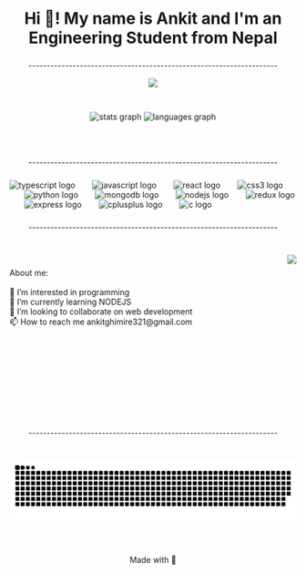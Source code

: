 <h1 align="center">Hi 👋! My name is Ankit and I'm an Engineering Student from Nepal</h1>

###

<p align="center">--------------------------------------------------------------------</p>

<div align="center">
  <img src="https://visitor-badge.laobi.icu/badge?page_id=Ankit-exe.Ankit-exe&"  />
</div>

###

<br clear="both">

<div align="center">
  <img src="https://github-readme-stats.vercel.app/api?username=Ankit-exe&hide_title=false&hide_rank=false&show_icons=true&include_all_commits=true&count_private=true&disable_animations=false&theme=dracula&locale=en&hide_border=false" height="150" alt="stats graph"  />
  <img src="https://github-readme-stats.vercel.app/api/top-langs?username=Ankit-exe&locale=en&hide_title=false&layout=compact&card_width=320&langs_count=5&theme=dracula&hide_border=false" height="150" alt="languages graph"  />
</div>

###

<br clear="both">


###

<p align="center">--------------------------------------------------------------------</p>

###

<div align="left">
  <img src="https://img.shields.io/badge/TypeScript-00599C?logo=typescript&logoColor=white&style=for-the-badge" height="40" alt="typescript logo"  />
  <img width="22" />
  <img src="https://img.shields.io/badge/JavaScript-F7DF1E?logo=javascript&logoColor=black&style=for-the-badge" height="40" alt="javascript logo"  />
  <img width="22" />
  <img src="https://img.shields.io/badge/React-61DAFB?logo=react&logoColor=black&style=for-the-badge" height="40" alt="react logo"  />
  <img width="22" />
  <img src="https://img.shields.io/badge/CSS3-1572B6?logo=css3&logoColor=white&style=for-the-badge" height="40" alt="css3 logo"  />
  <img width="22" />
  <img src="https://img.shields.io/badge/Python-3776AB?logo=python&logoColor=white&style=for-the-badge" height="40" alt="python logo"  />
  <img width="22" />
  <img src="https://img.shields.io/badge/MongoDB-47A248?logo=mongodb&logoColor=white&style=for-the-badge" height="40" alt="mongodb logo"  />
  <img width="22" />
  <img src="https://img.shields.io/badge/Node.js-339933?logo=nodedotjs&logoColor=white&style=for-the-badge" height="40" alt="nodejs logo"  />
  <img width="22" />
  <img src="https://img.shields.io/badge/Redux-764ABC?logo=redux&logoColor=white&style=for-the-badge" height="40" alt="redux logo"  />
  <img width="22" />
  <img src="https://img.shields.io/badge/Express-000000?logo=express&logoColor=white&style=for-the-badge" height="40" alt="express logo"  />
  <img width="22" />
  <img src="https://img.shields.io/badge/C++-00599C?logo=cplusplus&logoColor=white&style=for-the-badge" height="40" alt="cplusplus logo"  />
  <img width="22" />
  <img src="https://img.shields.io/badge/C-A8B9CC?logo=c&logoColor=black&style=for-the-badge" height="40" alt="c logo"  />
</div>

###

<p align="center">--------------------------------------------------------------------</p>

###

<br clear="both">

<img align="right" height="250" src="https://media2.giphy.com/media/11jacPItBsJDLa/source.gif"  />

###

<p align="left">About me:<br><br>👀 I’m interested in programming<br>🌱 I’m currently learning NODEJS<br>💞️ I’m looking to collaborate on web development<br>📫 How to reach me ankitghimire321@gmail.com</p>

###

<br clear="both">

###


###

<br clear="both">

<p align="center">--------------------------------------------------------------------</p>

###

<br clear="both">

<img src="https://raw.githubusercontent.com/Ankit-exe/Ankit-exe/output/snake.svg" alt="Snake animation" />

###

<br clear="both">

<p align="center">Made with 💖</p>

###
